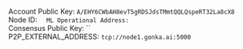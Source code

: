 Account Public Key: `A/EHY6CWbAH8evT5gRDSJdsTMmtQQLQspeRT32La8cX8`  
Node ID: ``  
ML Operational Address: ``   
Consensus Public Key: ``  
P2P_EXTERNAL_ADDRESS: `tcp://node1.gonka.ai:5000`  